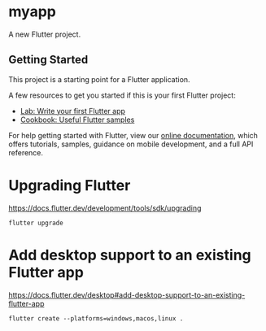 # myapp

A new Flutter project.

## Getting Started

This project is a starting point for a Flutter application.

A few resources to get you started if this is your first Flutter project:

- [Lab: Write your first Flutter app](https://flutter.io/docs/get-started/codelab)
- [Cookbook: Useful Flutter samples](https://flutter.io/docs/cookbook)

For help getting started with Flutter, view our 
[online documentation](https://flutter.io/docs), which offers tutorials, 
samples, guidance on mobile development, and a full API reference.


# Upgrading Flutter #

<https://docs.flutter.dev/development/tools/sdk/upgrading>

```shell
flutter upgrade
```

# Add desktop support to an existing Flutter app #

<https://docs.flutter.dev/desktop#add-desktop-support-to-an-existing-flutter-app>

```shell
flutter create --platforms=windows,macos,linux .
```
